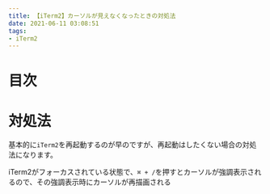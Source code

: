 ```yaml
---
title: 【iTerm2】カーソルが見えなくなったときの対処法
date: 2021-06-11 03:08:51
tags:
- iTerm2
---
```

# 目次
<!-- toc -->
<!-- more -->

# 対処法
基本的に`iTerm2`を再起動するのが早のですが、再起動はしたくない場合の対処法になります。

iTerm2がフォーカスされている状態で、`⌘ + /`を押すとカーソルが強調表示されるので、その強調表示時にカーソルが再描画される
